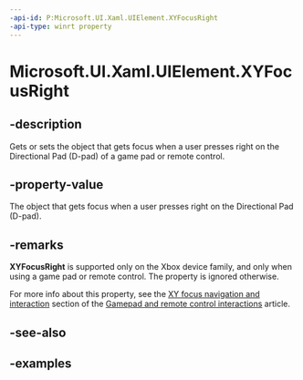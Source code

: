 ```yaml
---
-api-id: P:Microsoft.UI.Xaml.UIElement.XYFocusRight
-api-type: winrt property
---
```


# Microsoft.UI.Xaml.UIElement.XYFocusRight

<!--
public Microsoft.UI.Xaml.DependencyObject XYFocusRight { get; set; }
-->

## -description

Gets or sets the object that gets focus when a user presses right on the Directional Pad (D-pad) of a game pad or remote control.

## -property-value

The object that gets focus when a user presses right on the Directional Pad (D-pad).

## -remarks

**XYFocusRight** is supported only on the Xbox device family, and only when using a game pad or remote control. The property is ignored otherwise.

For more info about this property, see the [XY focus navigation and interaction](/windows/apps/design/input/gamepad-and-remote-interactions) section of the [Gamepad and remote control interactions](/windows/apps/design/input/gamepad-and-remote-interactions) article.

## -see-also

## -examples
